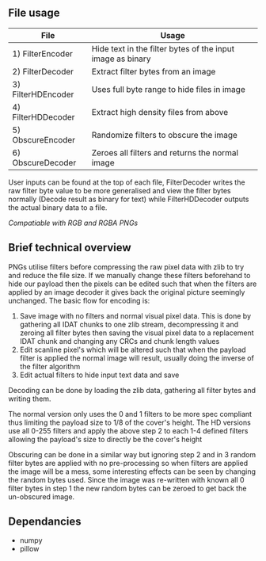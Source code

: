 ## File usage
| File | Usage |
|--|--|
| 1) FilterEncoder | Hide text in the filter bytes of the input image as binary |
| 2) FilterDecoder | Extract filter bytes from an image |
| 3) FilterHDEncoder | Uses full byte range to hide files in image  |
| 4) FilterHDDecoder | Extract high density files from above  |
| 5) ObscureEncoder | Randomize filters to obscure the image |
|6) ObscureDecoder | Zeroes all filters and returns the normal image  |


User inputs can be found at the top of each file, FilterDecoder writes the raw filter byte value to be more generalised and view the filter bytes normally (Decode result as binary for text) while FilterHDDecoder outputs the actual binary data to a file.

*Compatiable with RGB and RGBA PNGs*

## Brief technical overview
PNGs utilise filters before compressing the raw pixel data with zlib to try and reduce the file size. If we manually change these filters beforehand to hide our payload then the pixels can be edited such that when the filters are applied by an image decoder it gives back the original picture seemingly unchanged. The basic flow for encoding is:

 1. Save image with no filters and normal visual pixel data. This is done by gathering all IDAT chunks to one zlib stream, decompressing it and zeroing all filter bytes then saving the visual pixel data to a replacement IDAT chunk and changing any CRCs and chunk length values
 2. Edit scanline pixel's which will be altered such that when the payload filter is applied the normal image will result, usually doing the inverse of the filter algorithm
 3. Edit actual filters to hide input text data and save

Decoding can be done by loading the zlib data, gathering all filter bytes and writing them.

The normal version only uses the 0 and 1 filters to be more spec compliant thus limiting the payload size to 1/8 of the cover's height. The HD versions use all 0-255 filters and apply the above step 2 to each 1-4 defined filters allowing the payload's size to directly be the cover's height

Obscuring can be done in a similar way but ignoring step 2 and in 3 random filter bytes are applied with no pre-processing so when filters are applied the image will be a mess, some interesting effects can be seen by changing the random bytes used. Since the image was re-written with known all 0 filter bytes in step 1 the new random bytes can be zeroed to get back the un-obscured image.


## Dependancies

 - numpy
 - pillow
